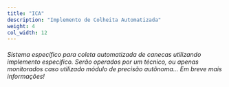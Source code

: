 ```yaml
---
title: "ICA"
description: "Implemento de Colheita Automatizada"
weight: 4
col_width: 12
---
```

###### Sistema específico para coleta automatizada de canecas utilizando implemento específico. Serão operados por um técnico, ou apenas monitorados caso utilizado módulo de precisão autônoma... Em breve mais informações!
